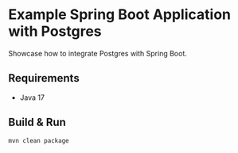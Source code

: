 # Example Spring Boot Application with Postgres

Showcase how to integrate Postgres with Spring Boot.

## Requirements
- Java 17

## Build & Run

```
mvn clean package
```
